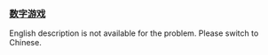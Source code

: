 ### [数字游戏](https://leetcode.com/problems/5TxKeK)

English description is not available for the problem. Please switch to Chinese.
